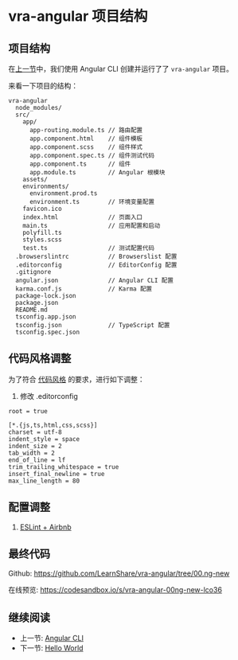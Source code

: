 # vra-angular 项目结构

## 项目结构

在[上一节](./angular-cli.md)中，我们使用 Angular CLI 创建并运行了了 `vra-angular` 项目。

来看一下项目的结构：

```
vra-angular
  node_modules/
  src/
    app/
      app-routing.module.ts // 路由配置
      app.component.html    // 组件模板
      app.component.scss    // 组件样式
      app.component.spec.ts // 组件测试代码
      app.component.ts      // 组件
      app.module.ts         // Angular 根模块
    assets/
    environments/
      environment.prod.ts
      environment.ts        // 环境变量配置
    favicon.ico
    index.html              // 页面入口
    main.ts                 // 应用配置和启动
    polyfill.ts
    styles.scss
    test.ts                 // 测试配置代码
  .browserslintrc           // Browserslist 配置
  .editorconfig             // EditorConfig 配置
  .gitignore
  angular.json              // Angular CLI 配置
  karma.conf.js             // Karma 配置
  package-lock.json
  package.json
  README.md
  tsconfig.app.json
  tsconfig.json             // TypeScript 配置
  tsconfig.spec.json
```

## 代码风格调整

为了符合 [代码风格](../development-environment.md#代码风格) 的要求，进行如下调整：

1. 修改 .editorconfig
  ```
  root = true

  [*.{js,ts,html,css,scss}]
  charset = utf-8
  indent_style = space
  indent_size = 2
  tab_width = 2
  end_of_line = lf
  trim_trailing_whitespace = true
  insert_final_newline = true
  max_line_length = 80
  ```

## 配置调整

1. [ESLint + Airbnb](./vra-angular-eslint.md)

## 最终代码

Github: <https://github.com/LearnShare/vra-angular/tree/00.ng-new>

在线预览: <https://codesandbox.io/s/vra-angular-00ng-new-lco36>

## 继续阅读

+ 上一节: [Angular CLI](./angular-cli.md)
+ 下一节: [Hello World](./angular-hello-world.md)